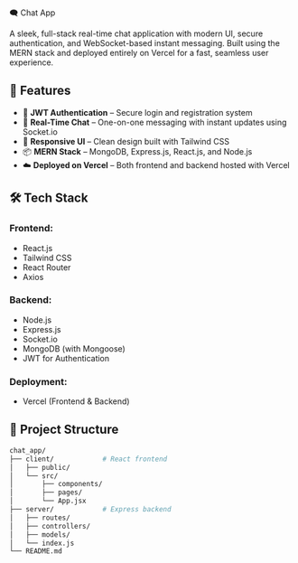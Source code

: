 🗨️ Chat App

A sleek, full-stack real-time chat application with modern UI, secure authentication, and WebSocket-based instant messaging. Built using the MERN stack and deployed entirely on Vercel for a fast, seamless user experience.

## 🚀 Features

- 🔐 **JWT Authentication** – Secure login and registration system
- 💬 **Real-Time Chat** – One-on-one messaging with instant updates using Socket.io
- 🎨 **Responsive UI** – Clean design built with Tailwind CSS
- 📦 **MERN Stack** – MongoDB, Express.js, React.js, and Node.js
- ☁️ **Deployed on Vercel** – Both frontend and backend hosted with Vercel

## 🛠️ Tech Stack

### Frontend:
- React.js
- Tailwind CSS
- React Router
- Axios

### Backend:
- Node.js
- Express.js
- Socket.io
- MongoDB (with Mongoose)
- JWT for Authentication

### Deployment:
- Vercel (Frontend & Backend)

## 📂 Project Structure

```bash
chat_app/
├── client/            # React frontend
│   ├── public/
│   └── src/
│       ├── components/
│       ├── pages/
│       └── App.jsx
├── server/            # Express backend
│   ├── routes/
│   ├── controllers/
│   ├── models/
│   └── index.js
└── README.md
